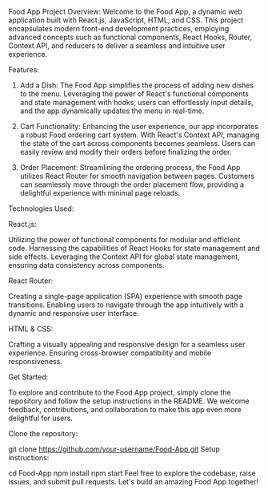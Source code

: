 Food App Project
Overview:
Welcome to the Food App, a dynamic web application built with React.js, JavaScript, HTML, and CSS. This project encapsulates modern front-end development practices, employing advanced concepts such as functional components, React Hooks, Router, Context API, and reducers to deliver a seamless and intuitive user experience.

Features:
1. Add a Dish:
The Food App simplifies the process of adding new dishes to the menu. Leveraging the power of React's functional components and state management with hooks, users can effortlessly input details, and the app dynamically updates the menu in real-time.

2. Cart Functionality:
Enhancing the user experience, our app incorporates a robust Food ordering cart system. With React's Context API, managing the state of the cart across components becomes seamless. Users can easily review and modify their orders before finalizing the order.

3. Order Placement:
Streamlining the ordering process, the Food App utilizes React Router for smooth navigation between pages. Customers can seamlessly move through the order placement flow, providing a delightful experience with minimal page reloads.

Technologies Used:

React.js:

Utilizing the power of functional components for modular and efficient code.
Harnessing the capabilities of React Hooks for state management and side effects.
Leveraging the Context API for global state management, ensuring data consistency across components.

React Router:

Creating a single-page application (SPA) experience with smooth page transitions.
Enabling users to navigate through the app intuitively with a dynamic and responsive user interface.

HTML & CSS:

Crafting a visually appealing and responsive design for a seamless user experience.
Ensuring cross-browser compatibility and mobile responsiveness.


Get Started:

To explore and contribute to the Food App project, simply clone the repository and follow the setup instructions in the README. We welcome feedback, contributions, and collaboration to make this app even more delightful for users.

Clone the repository:

git clone https://github.com/your-username/Food-App.git
Setup instructions:


cd Food-App
npm install
npm start
Feel free to explore the codebase, raise issues, and submit pull requests. Let's build an amazing Food App together!